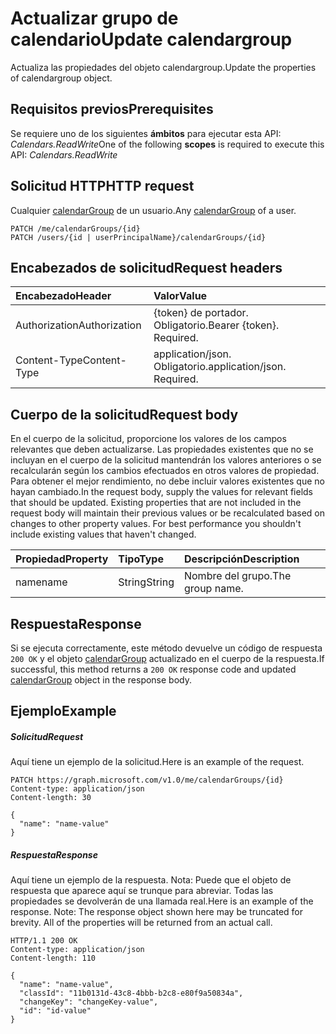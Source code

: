 # <a name="update-calendargroup"></a><span data-ttu-id="b9887-101">Actualizar grupo de calendario</span><span class="sxs-lookup"><span data-stu-id="b9887-101">Update calendargroup</span></span>

<span data-ttu-id="b9887-102">Actualiza las propiedades del objeto calendargroup.</span><span class="sxs-lookup"><span data-stu-id="b9887-102">Update the properties of calendargroup object.</span></span>
## <a name="prerequisites"></a><span data-ttu-id="b9887-103">Requisitos previos</span><span class="sxs-lookup"><span data-stu-id="b9887-103">Prerequisites</span></span>
<span data-ttu-id="b9887-104">Se requiere uno de los siguientes **ámbitos** para ejecutar esta API: _Calendars.ReadWrite_</span><span class="sxs-lookup"><span data-stu-id="b9887-104">One of the following **scopes** is required to execute this API: _Calendars.ReadWrite_</span></span>
## <a name="http-request"></a><span data-ttu-id="b9887-105">Solicitud HTTP</span><span class="sxs-lookup"><span data-stu-id="b9887-105">HTTP request</span></span>
<!-- { "blockType": "ignored" } -->
<span data-ttu-id="b9887-106">Cualquier [calendarGroup](../resources/calendargroup.md) de un usuario.</span><span class="sxs-lookup"><span data-stu-id="b9887-106">Any [calendarGroup](../resources/calendargroup.md) of a user.</span></span>
```http
PATCH /me/calendarGroups/{id}
PATCH /users/{id | userPrincipalName}/calendarGroups/{id}
```
## <a name="request-headers"></a><span data-ttu-id="b9887-107">Encabezados de solicitud</span><span class="sxs-lookup"><span data-stu-id="b9887-107">Request headers</span></span>
| <span data-ttu-id="b9887-108">Encabezado</span><span class="sxs-lookup"><span data-stu-id="b9887-108">Header</span></span>       | <span data-ttu-id="b9887-109">Valor</span><span class="sxs-lookup"><span data-stu-id="b9887-109">Value</span></span> |
|:---------------|:--------|
| <span data-ttu-id="b9887-110">Authorization</span><span class="sxs-lookup"><span data-stu-id="b9887-110">Authorization</span></span>  | <span data-ttu-id="b9887-p101">{token} de portador. Obligatorio.</span><span class="sxs-lookup"><span data-stu-id="b9887-p101">Bearer {token}. Required.</span></span>  |
| <span data-ttu-id="b9887-113">Content-Type</span><span class="sxs-lookup"><span data-stu-id="b9887-113">Content-Type</span></span>  | <span data-ttu-id="b9887-p102">application/json. Obligatorio.</span><span class="sxs-lookup"><span data-stu-id="b9887-p102">application/json. Required.</span></span>  |

## <a name="request-body"></a><span data-ttu-id="b9887-116">Cuerpo de la solicitud</span><span class="sxs-lookup"><span data-stu-id="b9887-116">Request body</span></span>
<span data-ttu-id="b9887-p103">En el cuerpo de la solicitud, proporcione los valores de los campos relevantes que deben actualizarse. Las propiedades existentes que no se incluyan en el cuerpo de la solicitud mantendrán los valores anteriores o se recalcularán según los cambios efectuados en otros valores de propiedad. Para obtener el mejor rendimiento, no debe incluir valores existentes que no hayan cambiado.</span><span class="sxs-lookup"><span data-stu-id="b9887-p103">In the request body, supply the values for relevant fields that should be updated. Existing properties that are not included in the request body will maintain their previous values or be recalculated based on changes to other property values. For best performance you shouldn't include existing values that haven't changed.</span></span>

| <span data-ttu-id="b9887-120">Propiedad</span><span class="sxs-lookup"><span data-stu-id="b9887-120">Property</span></span>     | <span data-ttu-id="b9887-121">Tipo</span><span class="sxs-lookup"><span data-stu-id="b9887-121">Type</span></span>   |<span data-ttu-id="b9887-122">Descripción</span><span class="sxs-lookup"><span data-stu-id="b9887-122">Description</span></span>|
|:---------------|:--------|:----------|
|<span data-ttu-id="b9887-123">name</span><span class="sxs-lookup"><span data-stu-id="b9887-123">name</span></span>|<span data-ttu-id="b9887-124">String</span><span class="sxs-lookup"><span data-stu-id="b9887-124">String</span></span>|<span data-ttu-id="b9887-125">Nombre del grupo.</span><span class="sxs-lookup"><span data-stu-id="b9887-125">The group name.</span></span>|

## <a name="response"></a><span data-ttu-id="b9887-126">Respuesta</span><span class="sxs-lookup"><span data-stu-id="b9887-126">Response</span></span>

<span data-ttu-id="b9887-127">Si se ejecuta correctamente, este método devuelve un código de respuesta `200 OK` y el objeto [calendarGroup](../resources/calendargroup.md) actualizado en el cuerpo de la respuesta.</span><span class="sxs-lookup"><span data-stu-id="b9887-127">If successful, this method returns a `200 OK` response code and updated [calendarGroup](../resources/calendargroup.md) object in the response body.</span></span>
## <a name="example"></a><span data-ttu-id="b9887-128">Ejemplo</span><span class="sxs-lookup"><span data-stu-id="b9887-128">Example</span></span>
##### <a name="request"></a><span data-ttu-id="b9887-129">Solicitud</span><span class="sxs-lookup"><span data-stu-id="b9887-129">Request</span></span>
<span data-ttu-id="b9887-130">Aquí tiene un ejemplo de la solicitud.</span><span class="sxs-lookup"><span data-stu-id="b9887-130">Here is an example of the request.</span></span>
<!-- {
  "blockType": "request",
  "name": "update_calendargroup"
}-->
```http
PATCH https://graph.microsoft.com/v1.0/me/calendarGroups/{id}
Content-type: application/json
Content-length: 30

{
  "name": "name-value"
}
```
##### <a name="response"></a><span data-ttu-id="b9887-131">Respuesta</span><span class="sxs-lookup"><span data-stu-id="b9887-131">Response</span></span>
<span data-ttu-id="b9887-p104">Aquí tiene un ejemplo de la respuesta. Nota: Puede que el objeto de respuesta que aparece aquí se trunque para abreviar. Todas las propiedades se devolverán de una llamada real.</span><span class="sxs-lookup"><span data-stu-id="b9887-p104">Here is an example of the response. Note: The response object shown here may be truncated for brevity. All of the properties will be returned from an actual call.</span></span>
<!-- {
  "blockType": "response",
  "truncated": true,
  "@odata.type": "microsoft.graph.calendarGroup"
} -->
```http
HTTP/1.1 200 OK
Content-type: application/json
Content-length: 110

{
  "name": "name-value",
  "classId": "11b0131d-43c8-4bbb-b2c8-e80f9a50834a",
  "changeKey": "changeKey-value",
  "id": "id-value"
}
```

<!-- uuid: 8fcb5dbc-d5aa-4681-8e31-b001d5168d79
2015-10-25 14:57:30 UTC -->
<!-- {
  "type": "#page.annotation",
  "description": "Update calendargroup",
  "keywords": "",
  "section": "documentation",
  "tocPath": ""
}-->
